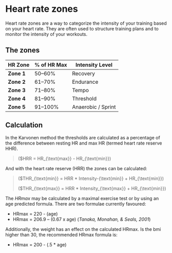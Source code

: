 # Heart rate zones
Heart rate zones are a way to categorize the intensity of your training based on your heart rate. They are often used to structure training plans and to monitor the intensity of your workouts.

## The zones
| **HR Zone** | **% of HR Max** | **Intensity Level** |
|------------|---------------|------------------|
| **Zone 1** | 50–60%        | Recovery         |
| **Zone 2** | 61–70%        | Endurance        |
| **Zone 3** | 71–80%        | Tempo            |
| **Zone 4** | 81–90%        | Threshold        |
| **Zone 5** | 91–100%       | Anaerobic / Sprint |

## Calculation
In the Karvonen method the thresholds are calculated as a percentage of the difference between resting HR and max HR (termed heart rate reserve HHR). 
> \($HRR = HR_{\text{max}} - HR_{\text{min}}\)
>

And with the heart rate reserve (HRR) the zones can be calculated:
> 
> \($THR_{\text{min}} = HRR * Intensity-{\text{min}} + HR_{\text{min}}\)
> 
> \($THR_{\text{max}} = HRR * Intensity_{\text{max}} + HR_{\text{min}}\)

The *HRmax* may be calculated by a maximal exercise test or by using an age predicted formula. There are two formulae currently favoured:

- HRmax = 220 - (age)
- HRmax = 206.9 – (0.67 x age) (*Tanaka, Monahan, & Seals, 2001*)

Additionally, the weight has an effect on the calculated HRmax. Is the bmi higher than 30, the recommended HRmax formula is:

- HRmax = 200 - (.5 * age)



